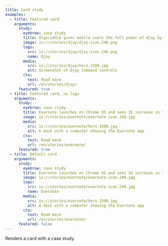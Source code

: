 ```yaml
---
title: Card study
examples:
  - title: Featured card
    arguments:
      study:
        eyebrow: case study
        title: Algoriddim gives mobile users the full power of djay by optimizing for Chrome OS
        image: ix://stories/djay/djay-icon.240.png
        logo:
          src: ix://stories/djay/djay-icon.240.png
          name: Djay
        media:
          src: ix://stories/djay/hero.1500.jpg
          alt: Screenshot of Djay command controls
        cta:
          text: Read more
          url: /en/stories/djay/
      featured: true
  - title: Featured card, no logo
    arguments:
      study:
        eyebrow: case study
        title: Evernote launches on Chrome OS and sees 3X increase in time spent on larger screen devices
        image: ix://stories/evernote/evernote-icon.240.jpg
        media:
          src: ix://stories/evernote/hero.1500.jpg
          alt: A desk with a computer showing the Evernote app
        cta:
          text: Read more
          url: /en/stories/evernote/
      featured: true
  - title: Default card
    arguments:
      study:
        eyebrow: case study
        title: Evernote launches on Chrome OS and sees 3X increase in time spent on larger screen devices
        image: ix://stories/evernote/evernote-icon.240.jpg
        logo:
          src: ix://stories/evernote/evernote-icon.240.jpg
          name: Evernote
        media:
          src: ix://stories/evernote/hero.1500.jpg
          alt: A desk with a computer showing the Evernote app
        cta:
          text: Read more
          url: /en/stories/evernote/
      featured: false
---
```


Renders a card with a case study.
